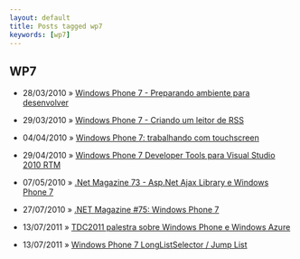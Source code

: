 ```yaml
---
layout: default
title: Posts tagged wp7
keywords: [wp7]
---
```

<h2 class="category">WP7</h2>
<ul class="posts">
<li>
<p>
<span class="date">28/03/2010</span> &raquo; 
<a href="/blog/windows-phone-7-preparando-ambiente-para-desenvolver">Windows Phone 7 - Preparando ambiente para desenvolver</a>
</p>
</li> 
<li>
<p>
<span class="date">29/03/2010</span> &raquo; 
<a href="/blog/windows-phone-7-criando-um-leitor-de-rss">Windows Phone 7 - Criando um leitor de RSS</a>
</p>
</li> 
<li>
<p>
<span class="date">04/04/2010</span> &raquo; 
<a href="/blog/windows-phone-7-trabalhando-com-touchscreen">Windows Phone 7: trabalhando com touchscreen</a>
</p>
</li> 
<li>
<p>
<span class="date">29/04/2010</span> &raquo; 
<a href="/blog/windows-phone-7-developer-tools-para-visual-studio-2010-rtm">Windows Phone 7 Developer Tools para Visual Studio 2010 RTM</a>
</p>
</li> 
<li>
<p>
<span class="date">07/05/2010</span> &raquo; 
<a href="/blog/net-magazine-73-asp-net-ajax-library-e-windows-phone-7">.Net Magazine 73 - Asp.Net Ajax Library e Windows Phone 7</a>
</p>
</li> 
<li>
<p>
<span class="date">27/07/2010</span> &raquo; 
<a href="/blog/net-magazine-75-windows-phone-7">.NET Magazine #75: Windows Phone 7</a>
</p>
</li> 
<li>
<p>
<span class="date">13/07/2011</span> &raquo; 
<a href="/blog/tdc2011-palestra-sobre-windows-phone-e-windows-azure">TDC2011 palestra sobre Windows Phone e Windows Azure</a>
</p>
</li> 
<li>
<p>
<span class="date">13/07/2011</span> &raquo; 
<a href="/blog/windows-phone-7-longlistselector-jump-list">Windows Phone 7 LongListSelector / Jump List</a>
</p>
</li> 
</ul>
